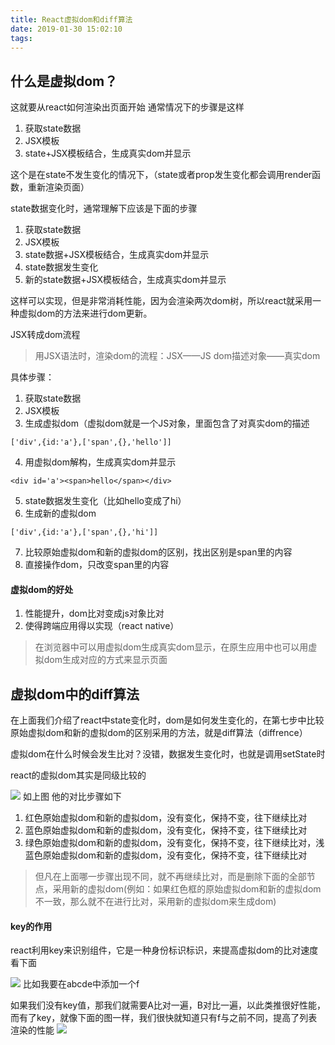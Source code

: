 ```yaml
---
title: React虚拟dom和diff算法
date: 2019-01-30 15:02:10
tags:
---
```

## 什么是虚拟dom？
这就要从react如何渲染出页面开始
通常情况下的步骤是这样
1. 获取state数据
2. JSX模板
3. state+JSX模板结合，生成真实dom并显示

这个是在state不发生变化的情况下，（state或者prop发生变化都会调用render函数，重新渲染页面）

state数据变化时，通常理解下应该是下面的步骤
1. 获取state数据
2. JSX模板
3. state数据+JSX模板结合，生成真实dom并显示
4. state数据发生变化
5. 新的state数据+JSX模板结合，生成真实dom并显示

这样可以实现，但是非常消耗性能，因为会渲染两次dom树，所以react就采用一种虚拟dom的方法来进行dom更新。


JSX转成dom流程
> 用JSX语法时，渲染dom的流程：JSX——JS dom描述对象——真实dom

具体步骤：
1. 获取state数据
2. JSX模板
3. 生成虚拟dom（虚拟dom就是一个JS对象，里面包含了对真实dom的描述

```
['div',{id:'a'},['span',{},'hello']]
```
4. 用虚拟dom解构，生成真实dom并显示
```
<div id='a'><span>hello</span></div>
```
5. state数据发生变化（比如hello变成了hi）
6. 生成新的虚拟dom
```
['div',{id:'a'},['span',{},'hi']]
```
7. 比较原始虚拟dom和新的虚拟dom的区别，找出区别是span里的内容
8. 直接操作dom，只改变span里的内容

####  虚拟dom的好处
1. 性能提升，dom比对变成js对象比对
2. 使得跨端应用得以实现（react native）
>在浏览器中可以用虚拟dom生成真实dom显示，在原生应用中也可以用虚拟dom生成对应的方式来显示页面

## 虚拟dom中的diff算法
在上面我们介绍了react中state变化时，dom是如何发生变化的，在第七步中比较原始虚拟dom和新的虚拟dom的区别采用的方法，就是diff算法（diffrence）

虚拟dom在什么时候会发生比对？没错，数据发生变化时，也就是调用setState时

react的虚拟dom其实是同级比较的

![](https://user-gold-cdn.xitu.io/2019/1/30/1689dac3232d3b6d?w=582&h=300&f=png&s=69471)
如上图
他的对比步骤如下
1. 红色原始虚拟dom和新的虚拟dom，没有变化，保持不变，往下继续比对
2. 蓝色原始虚拟dom和新的虚拟dom，没有变化，保持不变，往下继续比对
3. 绿色原始虚拟dom和新的虚拟dom，没有变化，保持不变，往下继续比对，浅蓝色原始虚拟dom和新的虚拟dom，没有变化，保持不变，往下继续比对

> 但凡在上面哪一步骤出现不同，就不再继续比对，而是删除下面的全部节点，采用新的虚拟dom(例如：如果红色框的原始虚拟dom和新的虚拟dom不一致，那么就不在进行比对，采用新的虚拟dom来生成dom)

#### key的作用
react利用key来识别组件，它是一种身份标识标识，来提高虚拟dom的比对速度看下面

![](https://user-gold-cdn.xitu.io/2019/1/30/1689dbb06ec80cda?w=477&h=191&f=png&s=7412)
比如我要在abcde中添加一个f

如果我们没有key值，那我们就需要A比对一遍，B对比一遍，以此类推很好性能，而有了key，就像下面的图一样，我们很快就知道只有f与之前不同，提高了列表渲染的性能
![](https://user-gold-cdn.xitu.io/2019/1/30/1689dbbc688199b4?w=565&h=201&f=png&s=11659)

